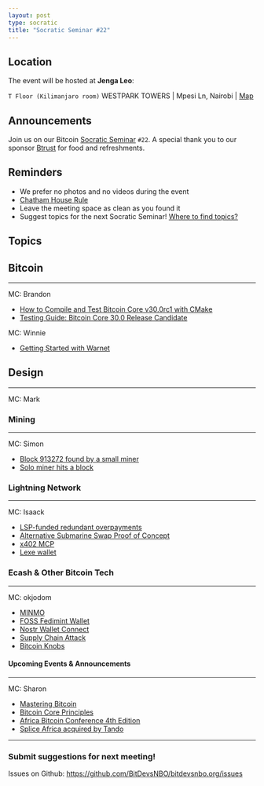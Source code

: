 ```yaml
---
layout: post
type: socratic
title: "Socratic Seminar #22"
---
```


## Location

The event will be hosted at **Jenga Leo**:

`T Floor (Kilimanjaro room)` WESTPARK TOWERS | Mpesi Ln, Nairobi | [Map](https://maps.app.goo.gl/jA86RuyuBKcE4eA47)

## Announcements

Join us on our Bitcoin [Socratic Seminar](/about) `#22`. A special thank you to our
sponsor [Btrust](http://btrust.tech/) for food and refreshments.

## Reminders

- We prefer no photos and no videos during the event
- [Chatham House Rule](https://www.chathamhouse.org/about-us/chatham-house-rule)
- Leave the meeting space as clean as you found it
- Suggest topics for the next Socratic Seminar! [Where to find topics?](/about/find-topics)

## Topics

## Bitcoin

---

MC: Brandon

- [How to Compile and Test Bitcoin Core v30.0rc1 with CMake](https://gist.github.com/BrandonOdiwuor/6402985be803e161074c25674714166c)
- [Testing Guide: Bitcoin Core 30.0 Release Candidate](https://github.com/bitcoin-core/bitcoin-devwiki/wiki/30.0-Release-Candidate-Testing-Guide)

MC: Winnie

- [Getting Started with Warnet](https://github.com/bitcoin-dev-project/warnet-demo-project)

## Design

---

MC: Mark

### Mining

---

MC: Simon

- [Block 913272 found by a small miner](https://x.com/ocean_mining/status/1964419364326953182)
- [Solo miner hits a block](https://mempool.space/block/0000000000000000000180aab2a364d0baeddacf4048d0600065390a81651829)

### Lightning Network

---

MC: Isaack

- [LSP-funded redundant overpayments](https://delvingbitcoin.org/t/multichannel-and-multiptlc-towards-a-global-high-availability-consistent-partition-tolerant-database-for-bitcoin-payments/1983)
- [Alternative Submarine Swap Proof of Concept](https://github.com/supertestnet/papa-swap)
- [x402 MCP](https://vercel.com/blog/introducing-x402-mcp-open-protocol-payments-for-mcp-tools)
- [Lexe wallet](https://open.substack.com/pub/spiralbtc/p/lexe-uses-ldk-to-run-self-custodial?utm_source=share&utm_medium=android&r=1icuw7)

### Ecash & Other Bitcoin Tech

---

MC: okjodom

- [MINMO](https://github.com/minmoto/pleb)
- [FOSS Fedimint Wallet](https://x.com/fedimint/status/1968011010570387696?t=BXVX5DzOOC49CONxc6rhEA&s=19)
- [Nostr Wallet Connect](https://x.com/nwc_dev/status/1965460467872362838)
- [Supply Chain Attack](https://x.com/P3b7_/status/1965094840959410230)
- [Bitcoin Knobs](https://x.com/miketwenty1/status/1964754852158079251?t=m4CQ7x0Yl-XNLzzf7nYqww&s=19)

#### Upcoming Events & Announcements

---

MC: Sharon

- [Mastering Bitcoin](https://x.com/dadadevs/status/1969005045329924492?s=46)
- [Bitcoin Core Principles](https://x.com/btrust_builders/status/1963893611134640489?t=KpyN0EWlBkV68VIGygxAsA&s=19)
- [Africa Bitcoin Conference 4th Edition](https://x.com/AfroBitcoinOrg/status/1899747297958740126)
- [ Splice Africa acquired by Tando](https://x.com/Vlad_kwasi/status/1970347757761122601)

---

### Submit suggestions for next meeting!

Issues on Github: https://github.com/BitDevsNBO/bitdevsnbo.org/issues
